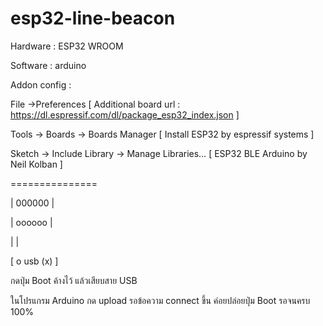 # esp32-line-beacon

Hardware : ESP32 WROOM

Software : arduino 

Addon config : 

File ->Preferences [ Additional board url : https://dl.espressif.com/dl/package_esp32_index.json ]

Tools -> Boards -> Boards Manager [ Install ESP32 by espressif systems ]

Sketch -> Include Library -> Manage Libraries… [ ESP32 BLE Arduino by Neil Kolban ]

===============

|   000000    |

|   oooooo    |

|             |

[ o  usb  (x) ]

กดปุ่ม Boot ค้างไว้ แล้วเสียบสาย USB 

ในโปรแกรม Arduino กด upload รอข้อความ connect ขึ้น ค่อยปล่อยปุ่ม Boot รอจนครบ 100% 
